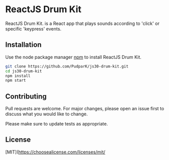 # ReactJS Drum Kit

ReactJS Drum Kit. is a React app that plays sounds according to 'click' or specific 'keypress' events.

## Installation

Use the node package manager [npm](https://www.npmjs.com/get-npm) to install ReactJS Drum Kit.

```bash
git clone https://github.com/PudparK/js30-drum-kit.git
cd js30-drum-kit
npm install
npm start
```

## Contributing
Pull requests are welcome. For major changes, please open an issue first to discuss what you would like to change.

Please make sure to update tests as appropriate.

## License
[MIT](https://choosealicense.com/licenses/mit/
